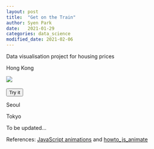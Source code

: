 ```yaml
---
layout: post
title:  "Get on the Train"
author: Syen Park
date:   2021-01-29
categories: data_science
modified_date: 2021-02-06
---
```

Data visualisation project for housing prices

Hong Kong

<html>
  <head>
    <style>
      #train {
        position: relative;
        cursor: pointer;
      }
    </style>
  </head>
  <body>
    <img id="train" src="https://js.cx/clipart/train.gif">
    <br/><br/>
    <button type="button" onclick="myFunction()">Try it</button>
    <script src="{{ site.baseurl }}{% link assets/js/2021-01-29-get-on-the-train.js %}"></script>
  </body>
</html>



Seoul

Tokyo

To be updated...

References: [JavaScript animations](https://javascript.info/js-animation) and [howto_js_animate](https://www.w3schools.com/howto/howto_js_animate.asp)
